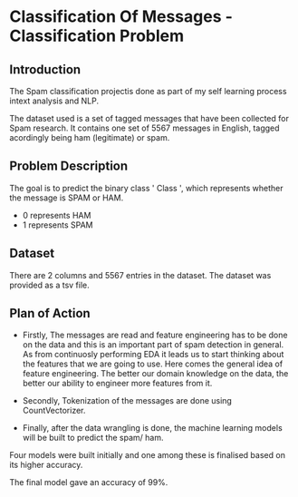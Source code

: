 # Classification Of Messages -  Classification Problem

## Introduction

The Spam classification projectis done as part of my self learning process intext analysis and NLP.

The dataset used is a set of tagged messages that have been collected for Spam research. It contains one set of 5567 messages in English, tagged acordingly being ham (legitimate) or spam.

## Problem Description

The goal is to predict the binary class ' Class ', which represents whether the message is SPAM or HAM.
-  0 represents HAM
-  1 represents SPAM

## Dataset

There are 2 columns and 5567 entries in the dataset.
The dataset was provided as a tsv file. 

## Plan of Action

* Firstly, The messages are read and feature engineering has to be done on the data and this is an important part of spam detection in general. As from continuosly performing EDA it leads us to start thinking about the features that we are going to use. Here comes the general idea of feature engineering. The better our domain knowledge on the data, the better our ability to engineer more features from it.

* Secondly, Tokenization of the messages are done using CountVectorizer.

* Finally, after the data wrangling is done, the machine learning models will be built to predict the spam/ ham. 

Four models were built initially and one among these is finalised based on its higher accuracy. 

The final model gave an accuracy of 99%.
